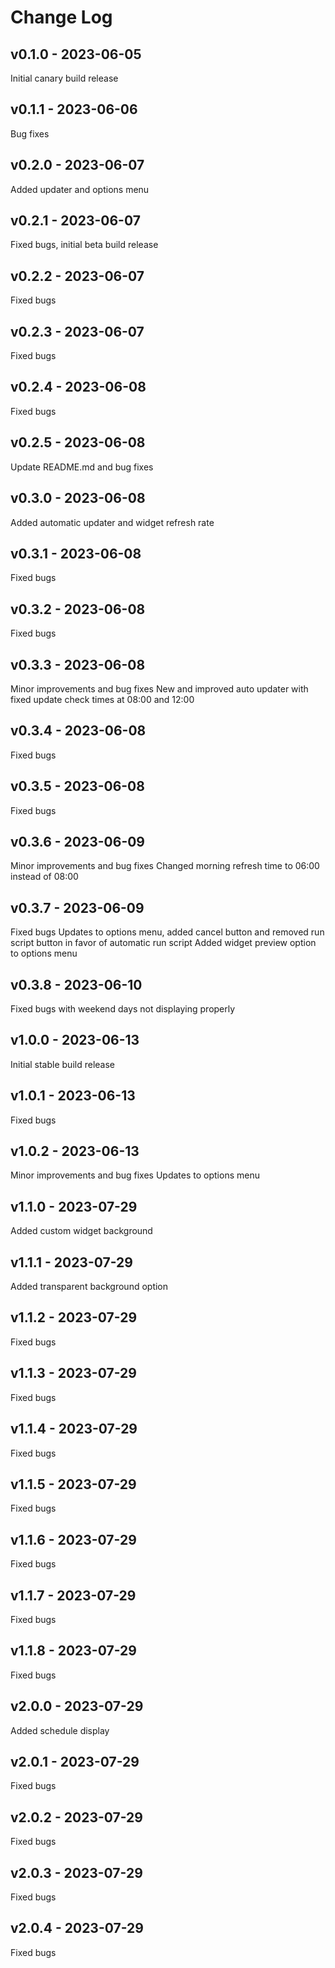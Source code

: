 # Change Log

## v0.1.0 - 2023-06-05
Initial canary build release

## v0.1.1 - 2023-06-06
Bug fixes

## v0.2.0 - 2023-06-07
Added updater and options menu

## v0.2.1 - 2023-06-07
Fixed bugs, initial beta build release

## v0.2.2 - 2023-06-07
Fixed bugs

## v0.2.3 - 2023-06-07
Fixed bugs

## v0.2.4 - 2023-06-08
Fixed bugs

## v0.2.5 - 2023-06-08
Update README.md and bug fixes

## v0.3.0 - 2023-06-08
Added automatic updater and widget refresh rate

## v0.3.1 - 2023-06-08
Fixed bugs

## v0.3.2 - 2023-06-08
Fixed bugs

## v0.3.3 - 2023-06-08
Minor improvements and bug fixes
New and improved auto updater with fixed update check times at 08:00 and 12:00

## v0.3.4 - 2023-06-08
Fixed bugs

## v0.3.5 - 2023-06-08
Fixed bugs

## v0.3.6 - 2023-06-09
Minor improvements and bug fixes
Changed morning refresh time to 06:00 instead of 08:00

## v0.3.7 - 2023-06-09
Fixed bugs
Updates to options menu, added cancel button and removed run script button in favor of automatic run script
Added widget preview option to options menu

## v0.3.8 - 2023-06-10
Fixed bugs with weekend days not displaying properly

## v1.0.0 - 2023-06-13
Initial stable build release

## v1.0.1 - 2023-06-13
Fixed bugs

## v1.0.2 - 2023-06-13
Minor improvements and bug fixes
Updates to options menu

## v1.1.0 - 2023-07-29
Added custom widget background

## v1.1.1 - 2023-07-29
Added transparent background option

## v1.1.2 - 2023-07-29
Fixed bugs

## v1.1.3 - 2023-07-29
Fixed bugs

## v1.1.4 - 2023-07-29
Fixed bugs

## v1.1.5 - 2023-07-29
Fixed bugs

## v1.1.6 - 2023-07-29
Fixed bugs

## v1.1.7 - 2023-07-29
Fixed bugs

## v1.1.8 - 2023-07-29
Fixed bugs

## v2.0.0 - 2023-07-29
Added schedule display

## v2.0.1 - 2023-07-29
Fixed bugs

## v2.0.2 - 2023-07-29
Fixed bugs

## v2.0.3 - 2023-07-29
Fixed bugs

## v2.0.4 - 2023-07-29
Fixed bugs
